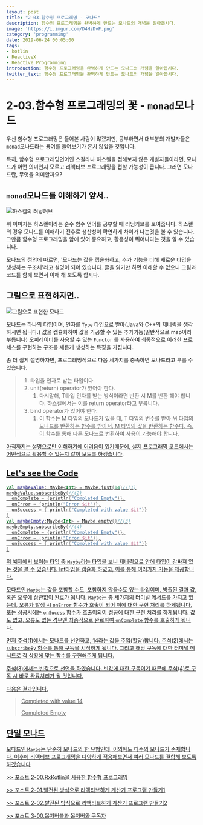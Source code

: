 ```yaml
---
layout: post
title: "2-03.함수형 프로그래밍 - 모나드"
description: 함수형 프로그래밍을 완벽하게 만드는 모나드의 개념을 알아봅시다.
image: 'https://i.imgur.com/D4HzDvF.png'
category: 'programming'
date: 2019-06-24 00:05:00
tags:
- kotlin
- ReactiveX
- Reactive Programming
introduction: 함수형 프로그래밍을 완벽하게 만드는 모나드의 개념을 알아봅시다.
twitter_text: 함수형 프로그래밍을 완벽하게 만드는 모나드의 개념을 알아봅시다.
---
```


# 2-03.함수형 프로그래밍의 꽃 - `monad`모나드

우선 함수형 프로그래밍은 들어본 사람이 많겠지만, 공부하면서 대부분의 개발자들은 `monad`모나드라는 용어를 들어보기가 흔치 않았을 것입니다. 

특히, 함수형 프로그래밍언어인 스칼라나 하스켈을 접해보지 않은 개발자들이라면, 모나드가 어떤 의미인지 모르고 리액티브 프로그래밍을 접할 가능성이 큽니다. 그러면 모나드란, 무엇을 의미할까요?



## `monad`모나드를 이해하기 앞서..

![하스켈의 러닝커브](https://i.imgur.com/7eL89gx.png)



위 이미지는 하스켈이라는 순수 함수 언어를 공부할 때 러닝커브를 보여줍니다. 하스켈의 경우 모나드를 이해하기 전후로 생산성이 확연하게 차이가 나는것을 볼 수 있습니다. 그만큼 함수형 프로그래밍을 함에 있어 중요하고, 활용성이 뛰어나다는 것을 알 수 있습니다.

모나드의 정의에 따르면, '모나드는 값을 캡슐화하고, 추가 기능을 더해 새로운 타입을 생성하는 구조체'라고 설명이 되어 있습니다. 글을 읽기만 하면 이해할 수 없으니 그림과 코드를 함께 보면서 이해 해 보도록 합시다.



## 그림으로 표현하자면..

![그림으로 표현한 모나드](https://i.imgur.com/d5Y9CQv.png)

모나드는 하나의 타입이며, 인자를 `Type` 타입으로 받아(Java와 C++의 제너릭을 생각하시면 됩니다.) 값을 캡슐화하여 값을 가공할 수 있는 추가기능(일반적으로 map이라 부릅니다) 오퍼레이터를 사용할 수 있는 `Functor` 를 사용하여 최종적으로 이러한 프로세스를 구현하는 구조를 새롭게 생성하는 특징을 가집니다.

좀 더 쉽게 설명하자면, 프로그래밍적으로 다음 세가지를 충족하면 모나드라고 부를 수 있습니다.

> 1. 타입을 인자로 받는 타입이다.
> 2. unit(return) operator가 있어야 한다.
>    1. 다시말해, T타입 인자를 받는 방식이라면 반환 시 M<T>를 반환 해야 합니다. 하스켈에서는 이를 return operator라고 부릅니다.
> 3. bind operator가 있어야 한다.
>    1. 이 함수는 M<T> 타입의 모나드가 있을 때, T 타입의 변수를 받아 M<U> 타입의 모나드를 반환하는 함수를 받아서, M<U> 타입의 값을 반환하는 함수다. 즉, 이 함수를 통해 다른 모나드로 변환하여 사용이 가능해야 합니다.

아직까지는 설명으로만 이해하기에 어려움이 있기때문에, 실제 프로그래밍 코드에서는 어떤식으로 활용할 수 있는지 같이 보도록 하겠습니다,

## Let's see the Code

```kotlin
val maybeValue: Maybe<Int> = Maybe.just(14)//(1)
maybeValue.subscribeBy(//(2)
  onComplete = {println("Completed Empty")},
  onError = {println("Error $it")},
  onSuccess = { println("Completed with value $it")}
)
val maybeEmpty:Maybe<Int> = Maybe.empty()//(3)
maybeEmpty.subscribeBy(//(4)
  onComplete = {println("Completed Empty")},
  onError = {println("Error $it")},
  onSuccess = { println("Completed with value $it")}
)
```

위 예제에서 보이는 타입 중 `Maybe`라는 타입을 보니 제너릭으로 안에 타입이 감싸져 있는 것을 볼 수 있습니다. Int타입을 캡슐화 하였고, 이를 통해 여러가지 기능을 제공합니다. 

모다드인  `Maybe`는 값을 포함할 수도, 포함하지 않을수도 있는 타입이며, 방출된 결과 값, 혹은 오류에 상관없이 완료가 됩니다. `Maybe`는 총 세가지의 터미널 메서드를 가지고 있는데, 오류가 발생 시 `onError` 함수가 호출이 되어 이에 대한 구현 처리를 하게됩니다. 또는 성공시에는 `onSucess` 함수가 호출이되어 성공에 대한 구현 처리를 하게됩니다. 값도 없고, 오류도 없는 경우엔 최종적으로 완료하여 `onComplete` 함수를 호출하게 됩니다. 

먼저 주석(1)에서는 모나드를 선언하고, 14라는 값을 주입(할당)합니다. 주석(2)에서는 `subscribeBy` 함수를 통해 구독을 시작하게 됩니다. 그리고 해당 구독에 대한 터미널 메서드로 각 상황에 맞는 함수를 구현해주게 됩니다.

주석(3)에서는 빈값으로 선언을 하였습니다. 빈값에 대한 구독이기 때문에 주석(4)로 구독 시 바로 완료처리가 될 것입니다.

다음은 결과입니다.

> Completed with value 14
>
> Completed Empty

## 단일 모나드

모다드인  `Maybe`는 단순히 모나드의 한 유형인데, 이외에도 다수의 모나드가 존재합니다. 이후에 리액티브 프로그래밍을 다양하게 적용해보면서 여러 모나드를 결합해 보도록 하겠습니다



[>> 포스트 2-00.RxKotlin을 사용한 함수형 프로그래밍](https://soda1127.github.io/reactive-programming-with-rxkotlin)

[>> 포스트 2-01.발전된 방식으로 리액티브하게 계산기 프로그램 만들기1](https://soda1127.github.io/reactive-calculator-project-2-1/)

[>> 포스트 2-02.발전된 방식으로 리액티브하게 계산기 프로그램 만들기2](https://soda1127.github.io/reactive-calculator-project-2-2/)

[>> 포스트 3-00.옵저버블과 옵저버와 구독자](https://soda1127.github.io/observables-observes-subjects/)

